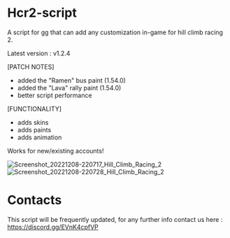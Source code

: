 # Hcr2-script
A script for gg that can add any customization in-game for hill climb racing 2.

Latest version : v1.2.4

[PATCH NOTES]
* added the "Ramen" bus paint (1.54.0)
* added the "Lava" rally paint (1.54.0)
* better script performance

[FUNCTIONALITY]
- adds skins
- adds paints
- adds animation

Works for new/existing accounts!

![Screenshot_20221208-220717_Hill_Climb_Racing_2](https://user-images.githubusercontent.com/41923731/206568576-5b462840-85a3-4ac6-9088-35418dc37e6c.jpg)
![Screenshot_20221208-220728_Hill_Climb_Racing_2](https://user-images.githubusercontent.com/41923731/206568618-59d6aeab-7c39-4136-a328-6f1310055754.jpg)

# Contacts
This script will be frequently updated, for any further info contact us here :
https://discord.gg/EVnK4cpfVP
